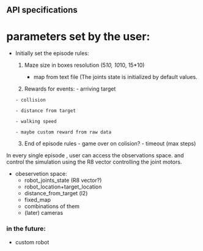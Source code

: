## API specifications

# parameters set by the user:

* Initially set the episode rules:
    1. Maze size in boxes resolution (5*10, 10*10, 15*10)
        * map from text file
       (The joints state is initialized by default values.
        
    2. Rewards for events: 
      - arriving target
      
      - collision 
      
      - distance from target
      
      - walking speed 
      
      - maybe custom reward from raw data

    3. End of episode rules
      - game over on colision?
      - timeout (max steps)

In every single episode , user can access the observations space.
and control the simulation using the R8 vector controlling the joint motors.

* obeservetion space: 
  - robot_joints_state (R8 vector?)
  - robot_location+target_location 
  - distance_from_target (l2)
  - fixed_map 
  - combinations of them
  - (later) cameras 


### in the future:
* custom robot
